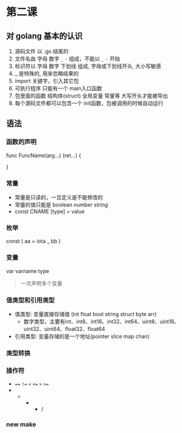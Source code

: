 # 第二课
## 对 golang 基本的认识
 1. 源码文件 以 .go 结尾的
 2. 文件名由 字母 数字 `_` `-` 组成，不能以 `_` `-` 开始
 3. 标识符以 字母 数字 下划线 组成, 字母或下划线开头, 大小写敏感
 4. _ 是特殊的, 用来忽略结果的
 5. import 关键字，引入其它包
 6. 可执行程序 只能有一个 main入口函数
 7. 包里面的函数 结构体(struct) 全局变量 常量等 大写开头才能被导出
 8. 每个源码文件都可以包含一个 init函数，包被调用的时候自动运行

## 语法
### 函数的声明
func FuncName(arg...) (ret...) {

}

### 常量
 - 常量是只读的，一旦定义是不能修改的
 - 常量的值只能是 boolean number string
 - const CNAME \[type\] = value
 
### 枚举
const (
aa = iota
_
bb
)
### 变量
var varname type 
> 一次声明多个变量

### 值类型和引用类型
 - 值类型: 变量直接存储值 (int float bool string struct byte arr)
    + 数字类型，主要有int、int8、int16、int32、int64、uint8、uint16、uint32、uint64、float32、float64
 - 引用类型: 变量存储的是一个地址(pointer slice map chan)
 
### 类型转换

### 操作符
 - `==` `!=` `<` `<=` `>` `>=`
 - + - * /
 
### new make 


 